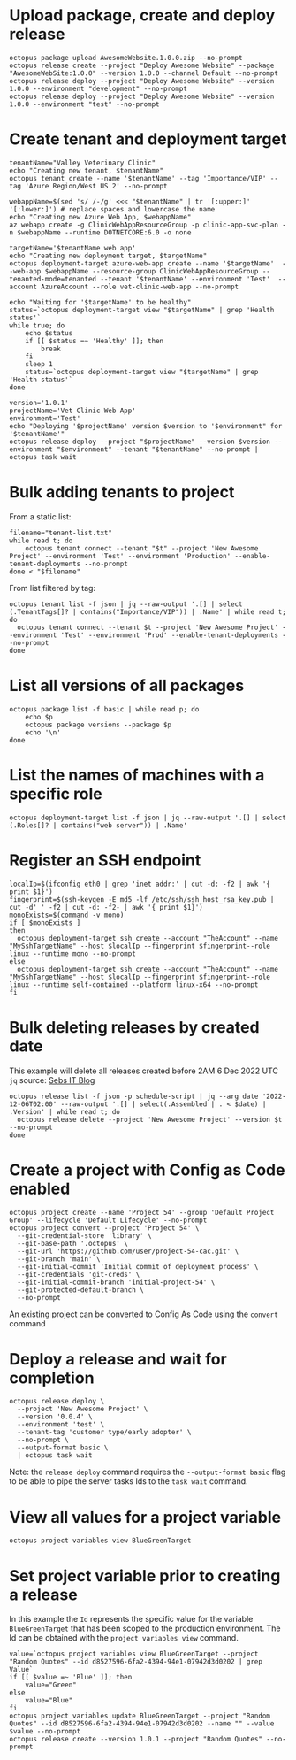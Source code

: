 # Upload package, create and deploy release

```
octopus package upload AwesomeWebsite.1.0.0.zip --no-prompt
octopus release create --project "Deploy Awesome Website" --package "AwesomeWebSite:1.0.0" --version 1.0.0 --channel Default --no-prompt
octopus release deploy --project "Deploy Awesome Website" --version 1.0.0 --environment "development" --no-prompt
octopus release deploy --project "Deploy Awesome Website" --version 1.0.0 --environment "test" --no-prompt
```

# Create tenant and deployment target

```
tenantName="Valley Veterinary Clinic"
echo "Creating new tenant, $tenantName"
octopus tenant create --name '$tenantName' --tag 'Importance/VIP' --tag 'Azure Region/West US 2' --no-prompt

webappName=$(sed 's/ /-/g' <<< "$tenantName" | tr '[:upper:]' '[:lower:]') # replace spaces and lowercase the name
echo "Creating new Azure Web App, $webappName"
az webapp create -g ClinicWebAppResourceGroup -p clinic-app-svc-plan -n $webappName --runtime DOTNETCORE:6.0 -o none

targetName='$tenantName web app'
echo "Creating new deployment target, $targetName"
octopus deployment-target azure-web-app create --name '$targetName'  --web-app $webappName --resource-group ClinicWebAppResourceGroup --tenanted-mode=tenanted --tenant '$tenantName' --environment 'Test'  --account AzureAccount --role vet-clinic-web-app --no-prompt

echo "Waiting for '$targetName' to be healthy"
status=`octopus deployment-target view "$targetName" | grep 'Health status'`
while true; do
    echo $status
    if [[ $status =~ 'Healthy' ]]; then
        break
    fi
    sleep 1
    status=`octopus deployment-target view "$targetName" | grep 'Health status'`
done

version='1.0.1'
projectName='Vet Clinic Web App'
environment='Test'
echo "Deploying '$projectName' version $version to '$environment" for '$tenantName'"
octopus release deploy --project "$projectName" --version $version --environment "$environment" --tenant "$tenantName" --no-prompt | octopus task wait
```

# Bulk adding tenants to project

From a static list:

```
filename="tenant-list.txt"
while read t; do
    octopus tenant connect --tenant "$t" --project 'New Awesome Project' --environment 'Test' --environment 'Production' --enable-tenant-deployments --no-prompt
done < "$filename"
```

From list filtered by tag:

```
octopus tenant list -f json | jq --raw-output '.[] | select (.TenantTags[]? | contains("Importance/VIP")) | .Name' | while read t; do
  octopus tenant connect --tenant $t --project 'New Awesome Project' --environment 'Test' --environment 'Prod' --enable-tenant-deployments --no-prompt
done
```

# List all versions of all packages

```
octopus package list -f basic | while read p; do
    echo $p
    octopus package versions --package $p
    echo '\n'
done
```

# List the names of machines with a specific role

```
octopus deployment-target list -f json | jq --raw-output '.[] | select (.Roles[]? | contains("web server")) | .Name'
```

# Register an SSH endpoint

```
localIp=$(ifconfig eth0 | grep 'inet addr:' | cut -d: -f2 | awk '{ print $1}')
fingerprint=$(ssh-keygen -E md5 -lf /etc/ssh/ssh_host_rsa_key.pub | cut -d' ' -f2 | cut -d: -f2- | awk '{ print $1}')
monoExists=$(command -v mono)
if [ $monoExists ]
then
  octopus deployment-target ssh create --account "TheAccount" --name "MySshTargetName" --host $localIp --fingerprint $fingerprint--role linux --runtime mono --no-prompt
else
  octopus deployment-target ssh create --account "TheAccount" --name "MySshTargetName" --host $localIp --fingerprint $fingerprint--role linux --runtime self-contained --platform linux-x64 --no-prompt
fi
```

# Bulk deleting releases by created date

This example will delete all releases created before 2AM 6 Dec 2022 UTC
`jq` source: [Sebs IT Blog](https://megamorf.gitlab.io/cheat-sheets/jq/#select-item-in-time-range)

```
octopus release list -f json -p schedule-script | jq --arg date '2022-12-06T02:00' --raw-output '.[] | select(.Assembled | . < $date) | .Version' | while read t; do
  octopus release delete --project 'New Awesome Project' --version $t --no-prompt
done
```

# Create a project with Config as Code enabled

```
octopus project create --name 'Project 54' --group 'Default Project Group' --lifecycle 'Default Lifecycle' --no-prompt
octopus project convert --project 'Project 54' \
  --git-credential-store 'library' \
  --git-base-path '.octopus' \
  --git-url 'https://github.com/user/project-54-cac.git' \
  --git-branch 'main' \
  --git-initial-commit 'Initial commit of deployment process' \
  --git-credentials 'git-creds' \
  --git-initial-commit-branch 'initial-project-54' \
  --git-protected-default-branch \
  --no-prompt
```

An existing project can be converted to Config As Code using the `convert` command

# Deploy a release and wait for completion

```
octopus release deploy \
  --project 'New Awesome Project' \
  --version '0.0.4' \
  --environment 'test' \
  --tenant-tag 'customer type/early adopter' \
  --no-prompt \
  --output-format basic \
  | octopus task wait
```

Note: the `release deploy` command requires the `--output-format basic` flag to be able to pipe the server tasks Ids to the `task wait` command.

# View all values for a project variable

```
octopus project variables view BlueGreenTarget
```

# Set project variable prior to creating a release

In this example the `Id` represents the specific value for the variable `BlueGreenTarget` that has been scoped to the production environment.
The Id can be obtained with the `project variables view` command.

```
value=`octopus project variables view BlueGreenTarget --project "Random Quotes" --id d8527596-6fa2-4394-94e1-07942d3d0202 | grep Value`
if [[ $value =~ 'Blue' ]]; then
    value="Green"
else
    value="Blue"
fi
octopus project variables update BlueGreenTarget --project "Random Quotes" --id d8527596-6fa2-4394-94e1-07942d3d0202 --name "" --value $value --no-prompt
octopus release create --version 1.0.1 --project "Random Quotes" --no-prompt
```
